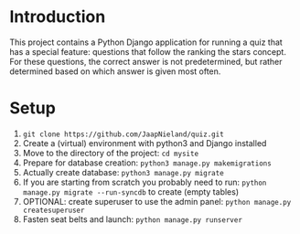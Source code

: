 # Introduction
This project contains a Python Django application for running a quiz that has a special feature: questions that follow the ranking the stars concept. For these questions, the correct answer is not predetermined, but rather determined based on which answer is given most often.

# Setup
1. `git clone https://github.com/JaapNieland/quiz.git` 
2. Create a (virtual) environment with python3 and Django installed
3. Move to the directory of the project: `cd mysite`
4. Prepare for database creation: `python3 manage.py makemigrations`
5. Actually create database: `python3 manage.py migrate`
6. If you are starting from scratch you probably need to run: `python manage.py migrate --run-syncdb` to create (empty tables)
7. OPTIONAL: create superuser to use the admin panel: `python manage.py createsuperuser` 
8. Fasten seat belts and launch: `python manage.py runserver` 
